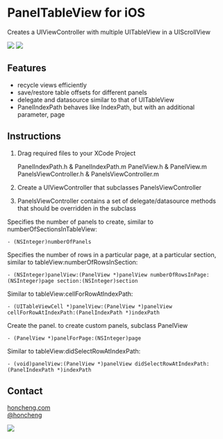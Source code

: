 # PanelTableView for iOS
Creates a UIViewController with multiple UITableView in a UIScrollView

<img src="https://github.com/honcheng/PanelTableView/raw/master/blog-resources/plan.png"/>   

<img src="http://www.honcheng.com/imagehost/i/img?id=aghob25jaGVuZ3IOCxIFSW1hZ2UYyuX9AQw"/>

Features
--------
* recycle views efficiently
* save/restore table offsets for different panels
* delegate and datasource similar to that of UITableView
* PanelIndexPath behaves like IndexPath, but with an additional parameter, page

Instructions
------------
1) Drag required files to your XCode Project

    PanelIndexPath.h & PanelIndexPath.m
    PanelView.h & PanelView.m
    PanelsViewController.h & PanelsViewController.m
	
2) Create a UIViewController that subclasses PanelsViewController

3) PanelsViewController contains a set of delegate/datasource methods that should be overridden in the subclass

Specifies the number of panels to create, similar to numberOfSectionsInTableView:

    - (NSInteger)numberOfPanels


Specifies the number of rows in a particular page, at a particular section, similar to tableView:numberOfRowsInSection:

    - (NSInteger)panelView:(PanelView *)panelView numberOfRowsInPage:(NSInteger)page section:(NSInteger)section


Similar to  tableView:cellForRowAtIndexPath:

    - (UITableViewCell *)panelView:(PanelView *)panelView cellForRowAtIndexPath:(PanelIndexPath *)indexPath


Create the panel. to create custom panels, subclass PanelView

    - (PanelView *)panelForPage:(NSInteger)page


 Similar to tableView:didSelectRowAtIndexPath:
 
    - (void)panelView:(PanelView *)panelView didSelectRowAtIndexPath:(PanelIndexPath *)indexPath


Contact
-------
[honcheng.com](http://honcheng.com)  
[@honcheng](http://twitter.com/honcheng)

![](http://www.cocoacontrols.com/analytics/honcheng/paneltableview.png)

